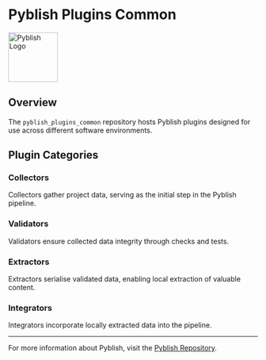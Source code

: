 
# Pyblish Plugins Common

<img src="https://pyblish.readthedocs.io/en/latest/_images/logo_small.png" alt="Pyblish Logo" width="100">

## Overview

The `pyblish_plugins_common` repository hosts Pyblish plugins designed for use across different software environments.

## Plugin Categories

### Collectors
Collectors gather project data, serving as the initial step in the Pyblish pipeline.

### Validators
Validators ensure collected data integrity through checks and tests.

### Extractors
Extractors serialise validated data, enabling local extraction of valuable content.

### Integrators
Integrators incorporate locally extracted data into the pipeline.

---
For more information about Pyblish, visit the [Pyblish Repository](https://github.com/pyblish/pyblish).

